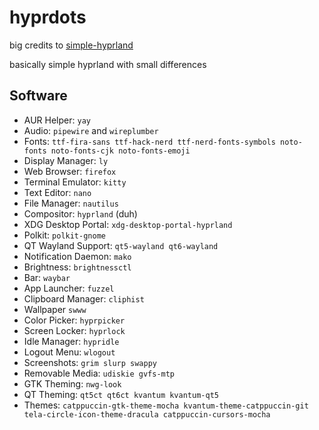 # hyprdots
big credits to [simple-hyprland](https://github.com/gaurav23b/simple-hyprland?tab=readme-ov-file)

basically simple hyprland with small differences

## Software
- AUR Helper: `yay`
- Audio: `pipewire` and `wireplumber`
- Fonts: `ttf-fira-sans ttf-hack-nerd ttf-nerd-fonts-symbols noto-fonts noto-fonts-cjk noto-fonts-emoji`
- Display Manager: `ly`
- Web Browser: `firefox`
- Terminal Emulator: `kitty`
- Text Editor: `nano`
- File Manager: `nautilus`
- Compositor: `hyprland` (duh)
- XDG Desktop Portal: `xdg-desktop-portal-hyprland`
- Polkit: `polkit-gnome`
- QT Wayland Support: `qt5-wayland qt6-wayland`
- Notification Daemon: `mako`
- Brightness: `brightnessctl`
- Bar: `waybar`
- App Launcher: `fuzzel`
- Clipboard Manager: `cliphist`
- Wallpaper `swww`
- Color Picker: `hyprpicker`
- Screen Locker: `hyprlock`
- Idle Manager: `hypridle`
- Logout Menu: `wlogout`
- Screenshots: `grim slurp swappy`
- Removable Media: `udiskie gvfs-mtp`
- GTK Theming: `nwg-look`
- QT Theming: `qt5ct qt6ct kvantum kvantum-qt5`
- Themes: `catppuccin-gtk-theme-mocha kvantum-theme-catppuccin-git tela-circle-icon-theme-dracula catppuccin-cursors-mocha`
